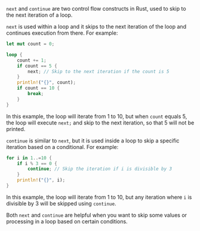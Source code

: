 `next` and `continue` are two control flow constructs in Rust, used to skip to the next iteration of a loop. 

`next` is used within a loop and it skips to the next iteration of the loop and continues execution from there. For example:

```rust
let mut count = 0;

loop {
    count += 1;
    if count == 5 {
        next; // Skip to the next iteration if the count is 5
    }
    println!("{}", count);
    if count == 10 {
        break;
    }
}
```

In this example, the loop will iterate from 1 to 10, but when `count` equals 5, the loop will execute `next;` and skip to the next iteration, so that 5 will not be printed.

`continue` is similar to `next`, but it is used inside a loop to skip a specific iteration based on a conditional. For example:

```rust
for i in 1..=10 {
    if i % 3 == 0 {
        continue; // Skip the iteration if i is divisible by 3
    }
    println!("{}", i);
}
```

In this example, the loop will iterate from 1 to 10, but any iteration where `i` is divisible by 3 will be skipped using `continue`. 

Both `next` and `continue` are helpful when you want to skip some values or processing in a loop based on certain conditions.